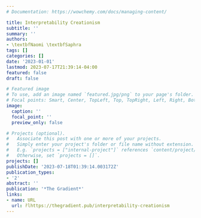 ```yaml
---
# Documentation: https://wowchemy.com/docs/managing-content/

title: Interpretability Creationism
subtitle: ''
summary: ''
authors:
- \textbfNaomi \textbfSaphra
tags: []
categories: []
date: '2023-01-01'
lastmod: 2023-07-17T21:39:14-04:00
featured: false
draft: false

# Featured image
# To use, add an image named `featured.jpg/png` to your page's folder.
# Focal points: Smart, Center, TopLeft, Top, TopRight, Left, Right, BottomLeft, Bottom, BottomRight.
image:
  caption: ''
  focal_point: ''
  preview_only: false

# Projects (optional).
#   Associate this post with one or more of your projects.
#   Simply enter your project's folder or file name without extension.
#   E.g. `projects = ["internal-project"]` references `content/project/deep-learning/index.md`.
#   Otherwise, set `projects = []`.
projects: []
publishDate: '2023-07-18T01:39:14.003172Z'
publication_types:
- '2'
abstract: ''
publication: '*The Gradient*'
links:
- name: URL
  url: r̆lhttps://thegradient.pub/interpretability-creationism
---
```

